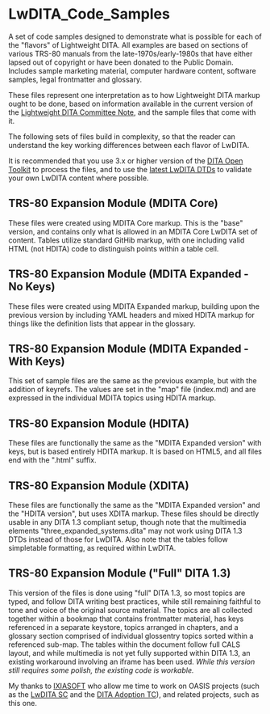 # LwDITA_Code_Samples
A set of code samples designed to demonstrate what is possible for each of the "flavors" of Lightweight DITA. All examples are based on  sections of various TRS-80 manuals from the late-1970s/early-1980s that have either lapsed out of copyright or have been donated to the Public Domain. Includes sample marketing material, computer hardware content, software samples, legal frontmatter and glossary.

These files represent one interpretation as to how Lightweight DITA markup ought to be done, based on information available in the current version of the [Lightweight DITA Committee Note](http://docs.oasis-open.org/dita/LwDITA/v1.0/cnprd02/LwDITA-v1.0-cnprd02.pdf), and the sample files that come with it.  

The following sets of files build in complexity, so that the reader can understand the key working differences between each flavor of LwDITA. 

It is recommended that you use 3.x or higher version of the [DITA Open Toolkit](https://www.dita-ot.org/) to process the files, and to use the [latest LwDITA DTDs](http://docs.oasis-open.org/dita/LwDITA/v1.0/cnprd02/LwDITA-v1.0-cnprd02-grammars.zip) to validate your own LwDITA content where possible. 

## TRS-80 Expansion Module (MDITA Core)
These files were created using MDITA Core markup. This is the "base" version, and contains only what is allowed in an MDITA Core LwDITA set of content. Tables utilize standard GitHib markup, with one including valid HTML (not HDITA) code to distinguish points within a table cell. 

## TRS-80 Expansion Module (MDITA Expanded - No Keys) 
These files were created using MDITA Expanded markup, building upon the previous version by including YAML headers and mixed HDITA markup for things like the definition lists that appear in the glossary. 

## TRS-80 Expansion Module (MDITA Expanded - With Keys) 
This set of sample files are the same as the previous example, but with the addition of keyrefs. The values are set in the "map" file (index.md) and are expressed in the individual MDITA topics using HDITA markup.

## TRS-80 Expansion Module (HDITA) 
These files are functionally the same as the "MDITA Expanded version" with keys, but is based entirely HDITA markup. It is based on HTML5, and all files end with the ".html" suffix.

## TRS-80 Expansion Module (XDITA)
These files are functionally the same as the "MDITA Expanded version" and the "HDITA version", but uses XDITA markup. These files should be directly usable in any DITA 1.3 compliant setup, though note that the multimedia elements "three_expanded_systems.dita" may not work using DITA 1.3 DTDs instead of those for LwDITA. Also note that the tables follow simpletable formatting, as required within LwDITA. 

## TRS-80 Expansion Module ("Full" DITA 1.3)
This version of the files is done using "full" DITA 1.3, so most topics are typed, and follow DITA writing best practices, while still remaining faithful to tone and voice of the original source material. The topics are all collected together within a bookmap that contains frontmatter material, has keys referenced in a separate keystore, topics arranged in chapters, and a glossary section comprised of individual glossentry topics sorted within a referenced sub-map. The tables within the document follow full CALS layout, and while multimedia is not yet fully supported within DITA 1.3, an existing workaround involving an iframe has been used. *While this version still requires some polish, the existing code is workable.*

My thanks to [IXIASOFT](https://www.ixiasoft.com/) who allow me time to work on OASIS projects (such as the [LwDITA SC](https://www.oasis-open.org/committees/tc_home.php?wg_abbrev=dita-lightweight-dita) and the [DITA Adoption TC](https://www.oasis-open.org/committees/tc_home.php?wg_abbrev=dita-adoption)), and related projects, such as this one.
